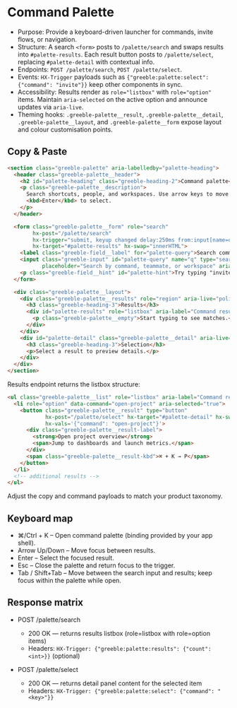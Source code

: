 # Command Palette

- Purpose: Provide a keyboard-driven launcher for commands, invite flows, or navigation.
- Structure: A search `<form>` posts to `/palette/search` and swaps results into `#palette-results`.
  Each result button posts to `/palette/select`, replacing `#palette-detail` with contextual info.
- Endpoints: `POST /palette/search`, `POST /palette/select`.
- Events: `HX-Trigger` payloads such as `{"greeble:palette:select": {"command": "invite"}}` keep
  other components in sync.
- Accessibility: Results render as `role="listbox"` with `role="option"` items. Maintain
  `aria-selected` on the active option and announce updates via `aria-live`.
- Theming hooks: `.greeble-palette__result`, `.greeble-palette__detail`, `.greeble-palette__layout`,
  and `.greeble-palette__form` expose layout and colour customisation points.

## Copy & Paste

```html
<section class="greeble-palette" aria-labelledby="palette-heading">
  <header class="greeble-palette__header">
    <h2 id="palette-heading" class="greeble-heading-2">Command palette</h2>
    <p class="greeble-palette__description">
      Search shortcuts, people, and workspaces. Use arrow keys to move through the results and
      <kbd>Enter</kbd> to select.
    </p>
  </header>

  <form class="greeble-palette__form" role="search"
        hx-post="/palette/search"
        hx-trigger="submit, keyup changed delay:250ms from:input[name=q]"
        hx-target="#palette-results" hx-swap="innerHTML">
    <label class="greeble-field__label" for="palette-query">Search commands</label>
    <input class="greeble-input" id="palette-query" name="q" type="search"
           placeholder="Search by command, teammate, or workspace" aria-describedby="palette-hint" />
    <p class="greeble-field__hint" id="palette-hint">Try typing "invite" or ":settings"</p>
  </form>

  <div class="greeble-palette__layout">
    <div class="greeble-palette__results" role="region" aria-live="polite">
      <h3 class="greeble-heading-3">Results</h3>
      <div id="palette-results" role="listbox" aria-label="Command results">
        <p class="greeble-palette__empty">Start typing to see matches.</p>
      </div>
    </div>
    <div id="palette-detail" class="greeble-palette__detail" aria-live="polite">
      <h3 class="greeble-heading-3">Selection</h3>
      <p>Select a result to preview details.</p>
    </div>
  </div>
</section>
```

Results endpoint returns the listbox structure:

```html
<ul class="greeble-palette__list" role="listbox" aria-label="Command results">
  <li role="option" data-command="open-project" aria-selected="true">
    <button class="greeble-palette__result" type="button"
            hx-post="/palette/select" hx-target="#palette-detail" hx-swap="innerHTML"
            hx-vals='{"command": "open-project"}'>
      <div class="greeble-palette__result-label">
        <strong>Open project overview</strong>
        <span>Jump to dashboards and launch metrics.</span>
      </div>
      <span class="greeble-palette__result-kbd">⌘ + K → P</span>
    </button>
  </li>
  <!-- additional results -->
</ul>
```

Adjust the copy and command payloads to match your product taxonomy.

## Keyboard map

- ⌘/Ctrl + K – Open command palette (binding provided by your app shell).
- Arrow Up/Down – Move focus between results.
- Enter – Select the focused result.
- Esc – Close the palette and return focus to the trigger.
- Tab / Shift+Tab – Move between the search input and results; keep focus within the palette while open.

## Response matrix

- POST /palette/search
  - 200 OK — returns results listbox (role=listbox with role=option items)
  - Headers: `HX-Trigger: {"greeble:palette:results": {"count": <int>}}` (optional)

- POST /palette/select
  - 200 OK — returns detail panel content for the selected item
  - Headers: `HX-Trigger: {"greeble:palette:select": {"command": "<key>"}}`
